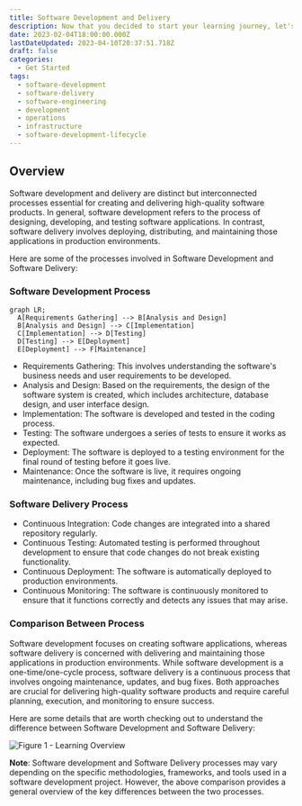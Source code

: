 ```yaml
---
title: Software Development and Delivery
description: Now that you decided to start your learning journey, let's glance at Software Engineering and some key areas to jumpstart your learning journey.
date: 2023-02-04T18:00:00.000Z
lastDateUpdated: 2023-04-10T20:37:51.718Z
draft: false
categories:
  - Get Started
tags:
  - software-development
  - software-delivery
  - software-engineering
  - development
  - operations
  - infrastructure
  - software-development-lifecycle
---
```


## Overview

Software development and delivery are distinct but interconnected processes essential for creating and delivering high-quality software products. In general, software development refers to the process of designing, developing, and testing software applications. In contrast, software delivery involves deploying, distributing, and maintaining those applications in production environments.

Here are some of the processes involved in Software Development and Software Delivery:

### Software Development Process

```mermaid
graph LR;
  A[Requirements Gathering] --> B[Analysis and Design]
  B[Analysis and Design] --> C[Implementation]
  C[Implementation] --> D[Testing]
  D[Testing] --> E[Deployment]
  E[Deployment] --> F[Maintenance]
```

- Requirements Gathering: This involves understanding the software's business needs and user requirements to be developed.
- Analysis and Design: Based on the requirements, the design of the software system is created, which includes architecture, database design, and user interface design.
- Implementation: The software is developed and tested in the coding process.
- Testing: The software undergoes a series of tests to ensure it works as expected.
- Deployment: The software is deployed to a testing environment for the final round of testing before it goes live.
- Maintenance: Once the software is live, it requires ongoing maintenance, including bug fixes and updates.

### Software Delivery Process

- Continuous Integration: Code changes are integrated into a shared repository regularly.
- Continuous Testing: Automated testing is performed throughout development to ensure that code changes do not break existing functionality.
- Continuous Deployment: The software is automatically deployed to production environments.
- Continuous Monitoring: The software is continuously monitored to ensure that it functions correctly and detects any issues that may arise.

### Comparison Between Process

Software development focuses on creating software applications, whereas software delivery is concerned with delivering and maintaining those applications in production environments. While software development is a one-time/one-cycle process, software delivery is a continuous process that involves ongoing maintenance, updates, and bug fixes. Both approaches are crucial for delivering high-quality software products and require careful planning, execution, and monitoring to ensure success.

Here are some details that are worth checking out to understand the difference between Software Development and Software Delivery:

![Figure 1 - Learning Overview](/assets/svg/software-development-vs-software-delivery.drawio.svg)


**Note**: Software development and Software Delivery processes may vary depending on the specific methodologies, frameworks, and tools used in a software development project. However, the above comparison provides a general overview of the key differences between the two processes.